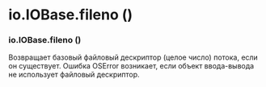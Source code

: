 # io.IOBase.fileno \(\)

### io.IOBase.fileno \(\)

Возвращает базовый файловый дескриптор \(целое число\) потока, если он существует. Ошибка OSError возникает, если объект ввода-вывода не использует файловый дескриптор.

